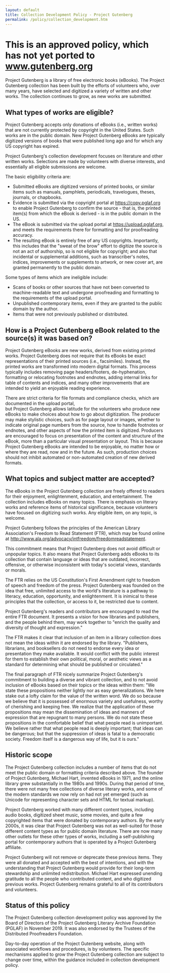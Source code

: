 ```yaml
---
layout: default
title: Collection Development Policy - Project Gutenberg
permalink: /policy/collection_development.htm
---
```


# This is an approved policy, which has not yet ported to www.gutenberg.org

Project Gutenberg is a library of free electronic books (eBooks).
The Project Gutenberg collection has been built by the efforts of volunteers who, 
over many years, have selected and digitized a variety of written and other works. The
collection continues to grow, as new works are submitted.

## What types of works are eligible?

Project Gutenberg accepts only donations of eBooks (i.e., written works) that are not 
currently protected by copyright in the United States. Such works are in the public domain.
New Project Gutenberg eBooks are typically digitized versions of books that were published
long ago and for which any US copyright has expired.

Project Gutenberg's collection development focuses on literature and other written works. 
Selections are made by volunteers with diverse interests, and essentially all eligible
submissions are welcome.

The basic eligibility criteria are:
- Submitted eBooks are digitized versions of printed books, or similar items such as manuals,
pamphlets, periodicals, travelogues, theses, journals, or chapbooks.
- Evidence is submitted via the copyright portal at https://copy.pglaf.org to enable Project Gutenberg
to confirm the source - that is, the printed item(s) from which the eBook is derived - is in the public
domain in the US.
- The eBook is submitted via the upload portal at https://upload.pglaf.org, and meets the 
requirements there for formatting and for proofreading accuracy.
- The resulting eBook is entirely free of any US copyrights. Importantly, this includes
that the "sweat of the brow" effort to digitize the source is not an act of authorship, so
is not eligible for copyright; and also that incidental or supplemental additions, such 
as transcriber's notes, indices, improvements or supplements to artwork, or new cover art,
are granted permanently to the public domain.

Some types of items which are ineligible include:
- Scans of books or other sources that have not been converted to machine-readable text and
undergone proofreading and formatting to the requirements of the upload portal.
- Unpublished contemporary items, even if they are granted to the public domain by the author.
- Items that were not previously published or distributed.

## How is a Project Gutenberg eBook related to the source(s) it was based on?

Project Gutenberg eBooks are new works, derived from existing printed works. Project Gutenberg does not 
require that its eBooks be exact representations of their printed sources (i.e., facsimiles). Instead,
the printed works are transformed into modern digital formats. This process typically includes
removing page headers/footers, de-hyphenation, formatting or relocating footnotes and endnotes, 
adding internal links for table of contents and indices, and many other improvements that are
intended to yield an enjoyable reading experience.

There are strict criteria for file formats and compliance checks, which are documented in the upload portal,  
but Project Gutenberg allows latitude for the volunteers who produce new eBooks to make choices about
how to go about digitization. The producer may make stylistic choices, such
as for page layout or images, whether to indicate original page numbers from the source, how to handle
footnotes or endnotes, and other aspects of how the printed item is digitized. Producers are 
encouraged to focus on presentation of the content and structure of the eBook, more than a particular
visual presentation or layout. This is because Project Gutenberg eBooks are intended to be enjoyable, no
matter how or where they are read, now and in the future. As such, production choices should not 
inhibit automated or non-automated creation of new derived formats.

## What topics and subject matter are accepted?

The eBooks in the Project Gutenberg collection are freely offered to readers for their enjoyment, enlightenment,
education, and entertainment. The collection includes eBooks on many topics. There is emphasis on
literary works and reference items of historical significance, because volunteers have focused
on digitizing such works. Any eligible item, on any topic, is welcome.

Project Gutenberg follows the principles of the American Library Association's
Freedom to Read Statement (FTR), which may be found online at http://www.ala.org/advocacy/intfreedom/freedomreadstatement.

This commitment means that Project Gutenberg does not avoid difficult or unpopular topics. It also means
that Project Gutenberg adds eBooks to its collection that contain language or ideas that are outdated, 
incorrect, offensive, or otherwise inconsistent with today's societal views, standards or morals.

The FTR relies on the US Constitution's First Amendment right to freedom of speech and freedom of the press. 
Project Gutenberg was founded on the idea that free, unlimited access to the world's literature is a
pathway to literacy, education, opportunity, and enlightenment. It is inimical to these principles that the collection,
or access to it, be restricted due to content.

Project Gutenberg's readers and contributors are encouraged to read the entire FTR document. It presents
a vision for how libraries and publishers, and the people behind them, may work together to "enrich
the quality and diversity of thought and expression." 

The FTR makes it clear that inclusion of an item in a library collection does not mean the ideas within
it are endorsed by the library. "Publishers, librarians, and booksellers do not need to endorse every idea or presentation they make available. It would conflict with the public interest for them to establish their own political, moral, or aesthetic views as a standard for determining what should be published or circulated."

The final paragraph of FTR nicely summarize Project Gutenberg's commitment to building a diverse and vibrant
collection, and to not avoid inclusion of eBooks based on their topics or the ideas within them:
"We state these propositions neither lightly nor as easy generalizations. We here stake out a lofty claim for the value of the written word. We do so because we believe that it is possessed of enormous variety and usefulness, worthy of cherishing and keeping free. We realize that the application of these propositions may mean the dissemination of ideas and manners of expression that are repugnant to many persons. We do not state these propositions in the comfortable belief that what people read is unimportant. We believe rather that what people read is deeply important; that ideas can be dangerous; but that the suppression of ideas is fatal to a democratic society. Freedom itself is a dangerous way of life, but it is ours."


## Historic scope

The Project Gutenberg collection includes a number of items that do not meet the public domain or formatting criteria described above.
The founder of Project Gutenberg, Michael Hart, invented eBooks in 1971, and the online library grew substantially
in the 1980s and 1990s. During that period of time, there were not many free collections of diverse literary works, and some of
the modern standards we now rely on had not yet emerged (such as Unicode for representing character sets and HTML
for textual markup).

Project Gutenberg worked with many different content types, including audio books, digitized sheet music, some
movies, and quite a few copyrighted items that were donated by contemporary authors. By the early 2000s, it was
clear that Project Gutenberg was not as well-suited for those different content types as for public
domain literature. There are now many other outlets for these other types of works, including a self-publishing portal 
for contemporary authors that is operated by a Project Gutenberg affiliate.

Project Gutenberg will not remove or deprecate these previous items. They were all donated and accepted 
with the best of intentions, and with the understanding that Project Gutenberg would provide for their long-term stewardship
and unlimited redistribution. Michael Hart expressed unending gratitude to all the people who contributed content, and who
digitized previous works. Project Gutenberg remains grateful to all of its contributors and volunteers.


## Status of this policy

The Project Gutenberg collection development policy was approved by the Board of Directors of the Project Gutenberg 
Literary Archive Foundation (PGLAF) in November 2019. It was also endorsed by the Trustees of the Distributed Proofreaders Foundation.

Day-to-day operation of the Project Gutenberg website, along with associated workflows and procedures, is by
volunteers. The specific mechanisms applied to grow the Project Gutenberg collection are subject to change
over time, within the guidance included in collection development policy.
